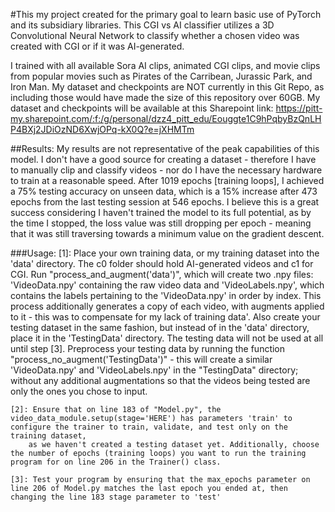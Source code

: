 #This my project created for the primary goal to learn basic use of PyTorch and its subsidiary libraries.
This CGI vs AI classifier utilizes a 3D Convolutional Neural Network to classify whether a chosen video was created with CGI or if it was AI-generated.

I trained with all available Sora AI clips, animated CGI clips, and movie clips from popular movies such as Pirates of the Carribean, Jurassic Park, and Iron Man.
My dataset and checkpoints are NOT currently in this Git Repo, as including those would have made the size of this repository over 60GB. 
My dataset and checkpoints will be available at this Sharepoint link: https://pitt-my.sharepoint.com/:f:/g/personal/dzz4_pitt_edu/Eouggte1C9hPqbyBzQnLHP4BXj2JDiOzND6XwjOPq-kX0Q?e=jXHMTm

##Results: 
    My results are not representative of the peak capabilities of this model. I don't have a good source for creating a dataset - therefore I have to manually clip and classify videos - nor do I have the necessary 
    hardware to train at a reasonable speed. After 1019 epochs [training loops], I achieved a 75% testing accuracy on unseen data, which is a 15% increase after 473 epochs from the last testing session at 546 epochs. I believe this is a great success considering I haven't trained the model to its full potential, as by the time I stopped, the loss value was still dropping per epoch - meaning that it was still traversing towards a minimum value on the gradient descent.

###Usage:
    [1]: Place your own training data, or my training dataset into the 'data' directory. The c0 folder should hold AI-generated videos and c1 for CGI. Run "process_and_augment('data')", which will create two .npy
        files: 'VideoData.npy' containing the raw video data and 'VideoLabels.npy', which contains the labels pertaining to the 'VideoData.npy' in order by index. This process additionally generates a copy of each
        video, with augments applied to it - this was to compensate for my lack of training data'. Also create your testing dataset in the same fashion, but instead of in the 'data' directory, place it in the
        'TestingData' directory. The testing data will not be used at all until step [3]. Preprocess your testing data by running the function "process_no_augment('TestingData')" - this will create a similar
        'VideoData.npy' and 'VideoLabels.npy' in the "TestingData" directory; without any additional augmentations so that the videos being tested are only the ones you chose to input.
    
    [2]: Ensure that on line 183 of "Model.py", the video_data_module.setup(stage='HERE') has parameters 'train' to configure the trainer to train, validate, and test only on the training dataset, 
        as we haven't created a testing dataset yet. Additionally, choose the number of epochs (training loops) you want to run the training program for on line 206 in the Trainer() class.       
    
    [3]: Test your program by ensuring that the max_epochs parameter on line 206 of Model.py matches the last epoch you ended at, then changing the line 183 stage parameter to 'test'
